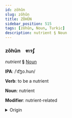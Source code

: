 ```yaml
---
id: zôhûn
slug: zôhûn
title: ZÔHÛN
sidebar_position: 515
tags: [zôhûn, Noun, Turkic]
description: nutrient § Noun
---
```


### zôhûn&emsp;<span kind="abugida">ⱴıɂ̃ʄ</span>

*nutrient* **§** [Noun](../../tags/Noun)

**IPA**: /ˈd͡ʒo.hun/

**Verb**: to be a nutrient

**Noun**: nutrient

**Modifier**: nutrient-related

<details>
    <summary>Origin</summary>
    Khazak жұғым jūğym [ʑo̙ʁʊwm]<br/>
    <em>Turkic Language Family</em>
</details>
